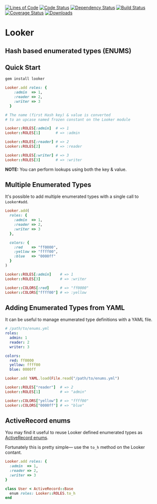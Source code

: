 [![Lines of Code](http://img.shields.io/badge/lines_of_code-52-brightgreen.svg?style=flat)](http://blog.codinghorror.com/the-best-code-is-no-code-at-all/)
[![Code Status](http://img.shields.io/codeclimate/github/hopsoft/looker.svg?style=flat)](https://codeclimate.com/github/hopsoft/looker)
[![Dependency Status](http://img.shields.io/gemnasium/hopsoft/looker.svg?style=flat)](https://gemnasium.com/hopsoft/looker)
[![Build Status](http://img.shields.io/travis/hopsoft/looker.svg?style=flat)](https://travis-ci.org/hopsoft/looker)
[![Coverage Status](https://img.shields.io/coveralls/hopsoft/looker.svg?style=flat)](https://coveralls.io/r/hopsoft/looker?branch=master)
[![Downloads](http://img.shields.io/gem/dt/looker.svg?style=flat)](http://rubygems.org/gems/looker)

# Looker

## Hash based enumerated types (ENUMS)

## Quick Start

```sh
gem install looker
```

```ruby
Looker.add roles: {
    :admin  => 1,
    :reader => 2,
    :writer => 3
  }

# The name (first Hash key) & value is converted
# to an upcase named frozen constant on the Looker module

Looker::ROLES[:admin]  # => 1
Looker::ROLES[1]       # => :admin

Looker::ROLES[:reader] # => 2
Looker::ROLES[2]       # => :reader

Looker::ROLES[:writer] # => 3
Looker::ROLES[3]       # => :writer
```

__NOTE:__ You can perform lookups using both the key & value.

## Multiple Enumerated Types

It's possible to add multiple enumerated types with a single call to `Looker#add`.

```ruby
Looker.add(
  roles: {
    :admin  => 1,
    :reader => 2,
    :writer => 3
  },

  colors: {
    :red    => "ff0000",
    :yellow => "ffff00",
    :blue   => "0000ff"
  }
)

Looker::ROLES[:admin]    # => 1
Looker::ROLES[3]         # => :writer

Looker::COLORS[:red]     # => "ff0000"
Looker::COLORS["ffff00"] # => :yellow
```

## Adding Enumerated Types from YAML

It can be useful to manage enumerated type definitions with a YAML file.

```yaml
# /path/to/enums.yml
roles:
  admin: 1
  reader: 2
  writer: 3

colors:
  red: ff0000
  yellow: ffff00
  blue: 0000ff
```

```ruby
Looker.add YAML.load(File.read("/path/to/enums.yml")

Looker::ROLES["reader"]  # => 2
Looker::ROLES[1]         # => "admin"

Looker::COLORS["yellow"] # => "ffff00"
Looker::COLORS["0000ff"] # => "blue"
```

## ActiveRecord enums

You may find it useful to reuse Looker defined enumerated types as [ActiveRecord enums](http://api.rubyonrails.org/classes/ActiveRecord/Enum.html).

Fortunately this is pretty simple&mdash; use the `to_h` method on the Looker contant.

```ruby
Looker.add roles: {
  :admin  => 1,
  :reader => 2,
  :writer => 3
}

class User < ActiveRecord::Base
  enum roles: Looker::ROLES.to_h
end
```

